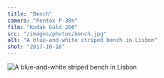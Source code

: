 ```yaml
---
title: "Bench"
camera: "Pentax P-30n"
film: "Kodak Gold 200"
src: "/images/photos/bench.jpg"
alt: "A blue-and-white striped bench in Lisbon"
shot: "2017-10-18"
---
```


<img src="/images/photos/bench.jpg" alt="A blue-and-white striped bench in Lisbon" />
